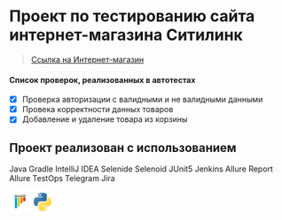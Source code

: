 # Проект по тестированию сайта интернет-магазина Ситилинк
> <a target="_blank" href="https://www.citilink.ru/">Ссылка на Интернет-магазин</a>

#### Список проверок, реализованных в автотестах
- [x] Проверка авторизации с валидными и не валидными данными
- [x] Провека корректности данных товаров
- [x] Добавление и удаление товара из корзины

## Проект реализован с использованием
Java Gradle IntelliJ IDEA Selenide Selenoid JUnit5 Jenkins Allure Report Allure TestOps Telegram Jira

<img src="/design/pytest-original.svg" alt="Image 1" width="40" height="40"><img src="/design/python-original.svg" alt="Image 2" width="40" height="40">
